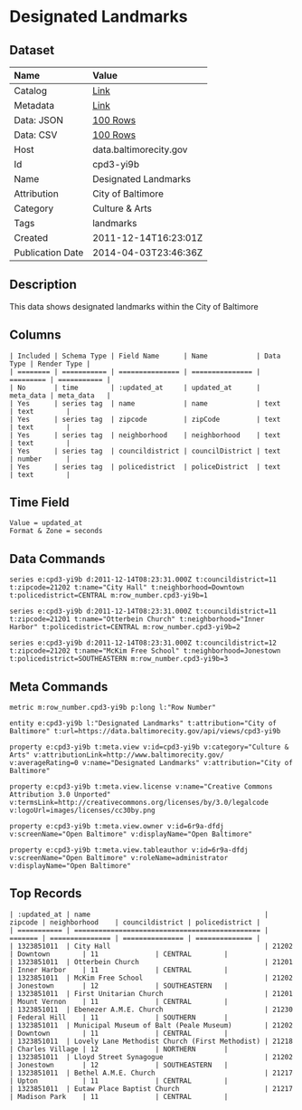 # Designated Landmarks

## Dataset

| Name | Value |
| :--- | :---- |
| Catalog | [Link](https://catalog.data.gov/dataset/designated-landmarks-c13be) |
| Metadata | [Link](https://data.baltimorecity.gov/api/views/cpd3-yi9b) |
| Data: JSON | [100 Rows](https://data.baltimorecity.gov/api/views/cpd3-yi9b/rows.json?max_rows=100) |
| Data: CSV | [100 Rows](https://data.baltimorecity.gov/api/views/cpd3-yi9b/rows.csv?max_rows=100) |
| Host | data.baltimorecity.gov |
| Id | cpd3-yi9b |
| Name | Designated Landmarks |
| Attribution | City of Baltimore |
| Category | Culture & Arts |
| Tags | landmarks |
| Created | 2011-12-14T16:23:01Z |
| Publication Date | 2014-04-03T23:46:36Z |

## Description

This data shows designated landmarks within the City of Baltimore

## Columns

```ls
| Included | Schema Type | Field Name      | Name            | Data Type | Render Type |
| ======== | =========== | =============== | =============== | ========= | =========== |
| No       | time        | :updated_at     | updated_at      | meta_data | meta_data   |
| Yes      | series tag  | name            | name            | text      | text        |
| Yes      | series tag  | zipcode         | zipCode         | text      | text        |
| Yes      | series tag  | neighborhood    | neighborhood    | text      | text        |
| Yes      | series tag  | councildistrict | councilDistrict | text      | number      |
| Yes      | series tag  | policedistrict  | policeDistrict  | text      | text        |
```

## Time Field

```ls
Value = updated_at
Format & Zone = seconds
```

## Data Commands

```ls
series e:cpd3-yi9b d:2011-12-14T08:23:31.000Z t:councildistrict=11 t:zipcode=21202 t:name="City Hall" t:neighborhood=Downtown t:policedistrict=CENTRAL m:row_number.cpd3-yi9b=1

series e:cpd3-yi9b d:2011-12-14T08:23:31.000Z t:councildistrict=11 t:zipcode=21201 t:name="Otterbein Church" t:neighborhood="Inner Harbor" t:policedistrict=CENTRAL m:row_number.cpd3-yi9b=2

series e:cpd3-yi9b d:2011-12-14T08:23:31.000Z t:councildistrict=12 t:zipcode=21202 t:name="McKim Free School" t:neighborhood=Jonestown t:policedistrict=SOUTHEASTERN m:row_number.cpd3-yi9b=3
```

## Meta Commands

```ls
metric m:row_number.cpd3-yi9b p:long l:"Row Number"

entity e:cpd3-yi9b l:"Designated Landmarks" t:attribution="City of Baltimore" t:url=https://data.baltimorecity.gov/api/views/cpd3-yi9b

property e:cpd3-yi9b t:meta.view v:id=cpd3-yi9b v:category="Culture & Arts" v:attributionLink=http://www.baltimorecity.gov/ v:averageRating=0 v:name="Designated Landmarks" v:attribution="City of Baltimore"

property e:cpd3-yi9b t:meta.view.license v:name="Creative Commons Attribution 3.0 Unported" v:termsLink=http://creativecommons.org/licenses/by/3.0/legalcode v:logoUrl=images/licenses/cc30by.png

property e:cpd3-yi9b t:meta.view.owner v:id=6r9a-dfdj v:screenName="Open Baltimore" v:displayName="Open Baltimore"

property e:cpd3-yi9b t:meta.view.tableauthor v:id=6r9a-dfdj v:screenName="Open Baltimore" v:roleName=administrator v:displayName="Open Baltimore"
```

## Top Records

```ls
| :updated_at | name                                           | zipcode | neighborhood    | councildistrict | policedistrict | 
| =========== | ============================================== | ======= | =============== | =============== | ============== | 
| 1323851011  | City Hall                                      | 21202   | Downtown        | 11              | CENTRAL        | 
| 1323851011  | Otterbein Church                               | 21201   | Inner Harbor    | 11              | CENTRAL        | 
| 1323851011  | McKim Free School                              | 21202   | Jonestown       | 12              | SOUTHEASTERN   | 
| 1323851011  | First Unitarian Church                         | 21201   | Mount Vernon    | 11              | CENTRAL        | 
| 1323851011  | Ebenezer A.M.E. Church                         | 21230   | Federal Hill    | 11              | SOUTHERN       | 
| 1323851011  | Municipal Museum of Balt (Peale Museum)        | 21202   | Downtown        | 11              | CENTRAL        | 
| 1323851011  | Lovely Lane Methodist Church (First Methodist) | 21218   | Charles Village | 12              | NORTHERN       | 
| 1323851011  | Lloyd Street Synagogue                         | 21202   | Jonestown       | 12              | SOUTHEASTERN   | 
| 1323851011  | Bethel A.M.E. Church                           | 21217   | Upton           | 11              | CENTRAL        | 
| 1323851011  | Eutaw Place Baptist Church                     | 21217   | Madison Park    | 11              | CENTRAL        | 
```